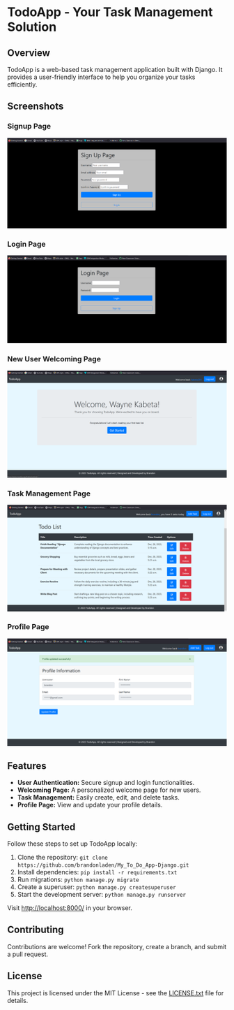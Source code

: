 # TodoApp - Your Task Management Solution

## Overview

TodoApp is a web-based task management application built with Django. It provides a user-friendly interface to help you organize your tasks efficiently.

## Screenshots

### Signup Page
![Signup Page](media/Screenshot%205.png)

### Login Page
![Login Page](media/Screenshot%204.png)

### New User Welcoming Page
![New User Welcoming Page](media/Screenshot%201.png)

### Task Management Page
![Task Management Page](media/Screenshot%202.png)

### Profile Page
![Profile Page](media/Screenshot%203.png)

## Features

- **User Authentication:** Secure signup and login functionalities.
- **Welcoming Page:** A personalized welcome page for new users.
- **Task Management:** Easily create, edit, and delete tasks.
- **Profile Page:** View and update your profile details.

## Getting Started

Follow these steps to set up TodoApp locally:

1. Clone the repository: `git clone https://github.com/brandonladen/My_To_Do_App-Django.git`
2. Install dependencies: `pip install -r requirements.txt`
3. Run migrations: `python manage.py migrate`
4. Create a superuser: `python manage.py createsuperuser`
5. Start the development server: `python manage.py runserver`

Visit [http://localhost:8000/](http://localhost:8000/) in your browser.

## Contributing

Contributions are welcome! Fork the repository, create a branch, and submit a pull request.

## License

This project is licensed under the MIT License - see the [LICENSE.txt](LICENSE.txt) file for details.
